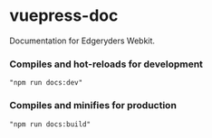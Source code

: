 # vuepress-doc

Documentation for Edgeryders Webkit.

### Compiles and hot-reloads for development
```
"npm run docs:dev"
```

### Compiles and minifies for production
```
"npm run docs:build"
```

